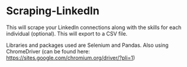 # Scraping-LinkedIn

This will scrape your LinkedIn connections along with the skills for each individual (optional). This will export to a CSV file.

Libraries and packages used are Selenium and Pandas. Also using ChromeDriver (can be found here: https://sites.google.com/chromium.org/driver/?pli=1)
